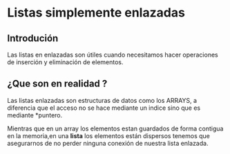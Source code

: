 # Listas simplemente enlazadas

## Introdución 
 Las listas en enlazadas son útiles cuando necesitamos hacer operaciones de inserción y eliminación de elementos.

## ¿Que son en realidad ?

Las listas enlazadas son estructuras de datos como los ARRAYS, a diferencia
que el acceso no se hace mediante un indice sino que es mediante *puntero.

Mientras que en un array los elementos estan guardados de forma contigua en la memoria,en una **lista** los elementos están dispersos tenemos que asegurarnos de no perder ninguna conexión de nuestra lista enlazada.



